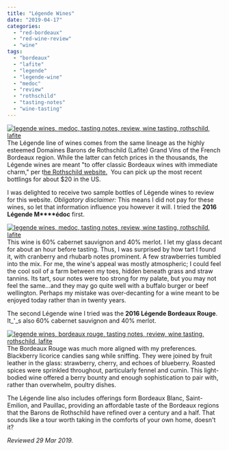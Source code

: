 ```yaml
---
title: "Légende Wines"
date: "2019-04-17"
categories:
  - "red-bordeaux"
  - "red-wine-review"
  - "wine"
tags:
  - "bordeaux"
  - "lafite"
  - "legende"
  - "legende-wine"
  - "medoc"
  - "review"
  - "rothschild"
  - "tasting-notes"
  - "wine-tasting"
---
```


[![legende wines, medoc, tasting notes, review, wine tasting, rothschild, lafite](https://thegourmez-wpmedia.s3.amazonaws.com/2019/04/legende-wine-03-375x500.jpg)](https://thegourmez-wpmedia.s3.amazonaws.com/2019/04/legende-wine-03.jpg)The Légende line of wines comes from the same lineage as the highly esteemed Domaines Barons de Rothschild (Lafite) Grand Vins of the French Bordeaux region. While the latter can fetch prices in the thousands, the Légende wines are meant "to offer classic Bordeaux wines with immediate charm," per t[he Rothschild website.](http://www.lafite.com/en/)  You can pick up the most recent bottlings for about $20 in the US.

I was delighted to receive two sample bottles of Légende wines to review for this website. _Obligatory disclaimer:_ This means I did not pay for these wines, so let that information influence you however it will. I tried the **2016 Légende M****édoc** first.

[![legende wines, medoc, tasting notes, review, wine tasting, rothschild, lafite](https://thegourmez-wpmedia.s3.amazonaws.com/2019/04/legende-wine-02-359x500.jpg)](https://thegourmez-wpmedia.s3.amazonaws.com/2019/04/legende-wine-02.jpg)This wine is 60% cabernet sauvignon and 40% merlot. I let my glass decant for about an hour before tasting. Thus, I was surprised by how tart I found it, with cranberry and rhubarb notes prominent. A few strawberries tumbled into the mix. For me, the wine's appeal was mostly atmospheric; I could feel the cool soil of a farm between my toes, hidden beneath grass and straw tannins. Its tart, sour notes were too strong for my palate, but you may not feel the same…and they may go quite well with a buffalo burger or beef wellington. Perhaps my mistake was over-decanting for a wine meant to be enjoyed today rather than in twenty years.

The second Légende wine I tried was the **2016 Légende Bordeaux Rouge**. It_'_s also 60% cabernet sauvignon and 40% merlot.

[![legende wines, bordeaux rouge, tasting notes, review, wine tasting, rothschild, lafite](https://thegourmez-wpmedia.s3.amazonaws.com/2019/04/legende-wine-01-375x500.jpg)](https://thegourmez-wpmedia.s3.amazonaws.com/2019/04/legende-wine-01.jpg)The Bordeaux Rouge was much more aligned with my preferences. Blackberry licorice candies sang while sniffing. They were joined by fruit leather in the glass: strawberry, cherry, and echoes of blueberry. Roasted spices were sprinkled throughout, particularly fennel and cumin. This light-bodied wine offered a berry bounty and enough sophistication to pair with, rather than overwhelm, poultry dishes.

The Légende line also includes offerings form Bordeaux Blanc, Saint-Emilion, and Pauillac, providing an affordable taste of the Bordeaux regions that the Barons de Rothschild have refined over a century and a half. That sounds like a tour worth taking in the comforts of your own home, doesn't it?

_Reviewed 29 Mar 2019._
